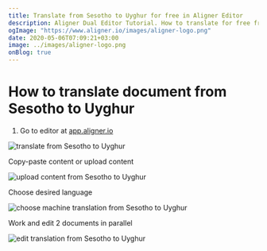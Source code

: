 ```yaml
---
title: Translate from Sesotho to Uyghur for free in Aligner Editor
description: Aligner Dual Editor Tutorial. How to translate for free from Sesotho to Uyghur. Aligner is multilingual document management platform. 
ogImage: "https://www.aligner.io/images/aligner-logo.png"
date: 2020-05-06T07:09:21+03:00
image: ../images/aligner-logo.png
onBlog: true
---
```


# How to translate document from Sesotho to Uyghur

1. Go to editor at [app.aligner.io](https://app.aligner.io "Aligner App web page")

![translate from Sesotho to Uyghur](../aligner-blank-editor.png "translate from Sesotho to Uyghur")

Copy-paste content or upload content

![upload content from Sesotho to Uyghur](../aligner-uploaded-document.png "upload content from Sesotho to Uyghur")

Choose desired language

![choose machine translation from Sesotho to Uyghur](../aligner-language-dropdown.png "choose machine translation from Sesotho to Uyghur")

Work and edit 2 documents in parallel

![edit translation from Sesotho to Uyghur](../aligner-double-sitded-editor.png "edit translation from Sesotho to Uyghur")

